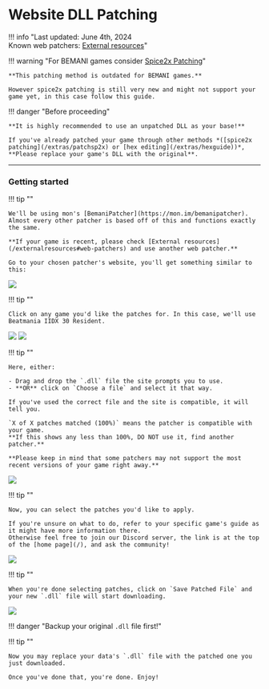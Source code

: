 # Website DLL Patching

!!! info "Last updated: June 4th, 2024<br>Known web patchers: [External resources](/externalresources#web-patchers)"

!!! warning "For BEMANI games consider [Spice2x Patching](/extras/patchsp2x)"

	**This patching method is outdated for BEMANI games.**

	However spice2x patching is still very new and might not support your game yet, in this case follow this guide.

!!! danger "Before proceeding"

	**It is highly recommended to use an unpatched DLL as your base!**
	
	If you've already patched your game through other methods *([spice2x patching](/extras/patchsp2x) or [hex editing](/extras/hexguide))*,  
	**Please replace your game's DLL with the original**.

---
### Getting started

!!! tip ""

	We'll be using mon's [BemaniPatcher](https://mon.im/bemanipatcher).  
	Almost every other patcher is based off of this and functions exactly the same.   

	**If your game is recent, please check [External resources](/externalresources#web-patchers) and use another web patcher.**

	Go to your chosen patcher's website, you'll get something similar to this:

<img src="/img/patchweb/1.png">

!!! tip ""

	Click on any game you'd like the patches for. In this case, we'll use Beatmania IIDX 30 Resident.

<img src="/img/patchweb/2.png">

<img src="/img/patchweb/3.png">

!!! tip ""

	Here, either:

	- Drag and drop the `.dll` file the site prompts you to use.
	- **OR** click on `Choose a file` and select it that way.

	If you've used the correct file and the site is compatible, it will tell you.

	`X of X patches matched (100%)` means the patcher is compatible with your game.  
	**If this shows any less than 100%, DO NOT use it, find another patcher.**

	**Please keep in mind that some patchers may not support the most recent versions of your game right away.**

<img src="/img/patchweb/4.png">

!!! tip ""

	Now, you can select the patches you'd like to apply. 
	
	If you're unsure on what to do, refer to your specific game's guide as it might have more information there.  
	Otherwise feel free to join our Discord server, the link is at the top of the [home page](/), and ask the community!

<img src="/img/patchweb/5.png">

!!! tip ""

	When you're done selecting patches, click on `Save Patched File` and your new `.dll` file will start downloading.

<img src="/img/patchweb/6.png">

!!! danger "Backup your original `.dll` file first!"

!!! tip ""

	Now you may replace your data's `.dll` file with the patched one you just downloaded.

	Once you've done that, you're done. Enjoy!